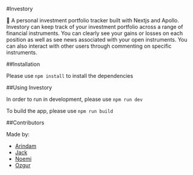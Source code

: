 
#Investory

📒 A personal investment portfolio tracker built with Nextjs and Apollo.
Investory can keep track of your investment portfolio across a range of financial instruments. You can clearly see your gains or losses on each position as well as see news associated with your open instruments. You can also interact with other users through commenting on specific instruments.

##Installation

Please use `npm install` to install the dependencies 

##Using Investory

In order to run in development, please use `npm run dev`

To build the app, please use `npm run build`

##Contributors 

Made by:

- [Arindam](https://github.com/arindamaluni)
- [Jack](https://github.com/Jackelus)
- [Noemi](https://github.com/NomiDomi)
- [Ozgur](https://github.com/otanriverdi)
